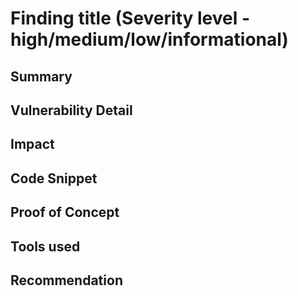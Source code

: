 # Finding title (Severity level - high/medium/low/informational)
## Summary
## Vulnerability Detail
## Impact
## Code Snippet
## Proof of Concept
## Tools used
## Recommendation